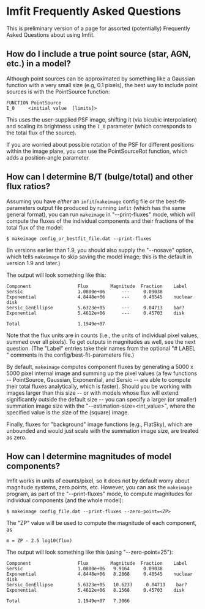 # Imfit Frequently Asked Questions

This is preliminary version of a page for assorted (potentially) Frequently
Asked Questions about using Imfit.


## How do I include a true point source (star, AGN, etc.) in a model?

Although point sources can be approximated by something like a Gaussian function
with a very small size (e.g, 0.1 pixels), the best way to include point sources
is with the PointSource function:

    FUNCTION PointSource
    I_0		<initial value  [limits]>

This uses the user-supplied PSF image, shifting it (via bicubic interpolation) and
scaling its brightness using the `I_0` parameter (which corresponds to the
total flux of the source).

If you are worried about possible rotation of the PSF for different positions
within the image plane, you can use the PointSourceRot function, which
adds a position-angle parameter.


## How can I determine B/T (bulge/total) and other flux ratios?

Assuming you have *either* an `imfit`/`makeimage` config file *or* the
best-fit-parameters output file produced by running `imfit` (which has
the same general format), you can run `makeimage` in "--print-fluxes"
mode, which will compute the fluxes of the individual components and
their fractions of the total flux of the model:

    $ makeimage config_or_bestfit_file.dat --print-fluxes

(In versions earlier than 1.9, you should also supply the "--nosave" option,
which tells `makeimage` to skip saving the model image; this is the default
in version 1.9 and later.)

The output will look something like this:

    Component                 Flux        Magnitude  Fraction    Label
    Sersic                    1.0800e+06      ---     0.09038    
    Exponential               4.8448e+06      ---     0.40545    nuclear disk
    Sersic_GenEllipse         5.6323e+05      ---     0.04713    bar?
    Exponential               5.4612e+06      ---     0.45703    disk

    Total                     1.1949e+07

Note that the flux units are in counts (i.e., the units of individual
pixel values, summed over all pixels). To get outputs in magnitudes as
well, see the next question. (The "Label" entries take their names from
the optional "# LABEL <label-text>" comments in the
config/best-fit-parameters file.)

By default, `makeimage` computes component fluxes by generating a 5000 x
5000 pixel internal image and summing up the pixel values (a few
functions -- PointSource, Gaussian, Exponential, and Sersic -- are able to
compute their total fluxes analytically, which is faster). Should you be
working with images larger than this size -- or with models whose flux will
extend significantly outside the default size -- you can specify a larger
(or smaller) summation image size with the "--estimation-size=<int_value>",
where the specified value is the size of the (square) image.

Finally, fluxes for "background" image functions (e.g., FlatSky), which
are unbounded and would just scale with the summation image size, are
treated as zero.


## How can I determine magnitudes of model components?

Imfit works in units of counts/pixel, so it does not by default worry
about magnitude systems, zero points, etc. However, you can ask the
`makeimage` program, as part of the "--print-fluxes" mode, to compute
magnitudes for individual components (and the whole model):

    $ makeimage config_file.dat --print-fluxes --zero-point=<ZP>

The "ZP" value will be used to compute the magnitude of each component, as

    m = ZP - 2.5 log10(flux)

The output will look something like this (using "--zero-point=25"):

    Component                 Flux        Magnitude  Fraction    Label
    Sersic                    1.0800e+06   9.9164     0.09038
    Exponential               4.8448e+06   8.2868     0.40545    nuclear disk
    Sersic_GenEllipse         5.6323e+05   10.6233     0.04713    bar?
    Exponential               5.4612e+06   8.1568     0.45703    disk

    Total                     1.1949e+07   7.3066
